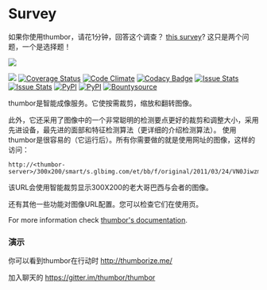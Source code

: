 # Survey

如果你使用thumbor，请花1分钟，回答这个调查？ [this survey](http://t.co/qPBLXJX0mi)? 这只是两个问题，一个是选择题！

[<img src="https://raw.github.com/thumbor/thumbor/master/logo-thumbor.png">](https://github.com/thumbor/thumbor)

[<img src="https://secure.travis-ci.org/thumbor/thumbor.png?branch=master">](http://travis-ci.org/thumbor/thumbor)
[![Coverage Status](https://coveralls.io/repos/thumbor/thumbor/badge.svg?branch=master&service=github)](https://coveralls.io/github/thumbor/thumbor?branch=master)
[![Code Climate](https://codeclimate.com/github/thumbor/thumbor/badges/gpa.svg)](https://codeclimate.com/github/thumbor/thumbor)
[![Codacy Badge](https://api.codacy.com/project/badge/373e13c719c0417f84f0d7d363c9d539)](https://www.codacy.com/app/heynemann/thumbor)
[![Issue Stats](http://issuestats.com/github/thumbor/thumbor/badge/pr)](http://issuestats.com/github/thumbor/thumbor)
[![Issue Stats](http://issuestats.com/github/thumbor/thumbor/badge/issue)](http://issuestats.com/github/thumbor/thumbor) 
[![PyPI](https://img.shields.io/pypi/v/thumbor.svg)](https://pypi.python.org/pypi/thumbor)
[![PyPI](https://img.shields.io/pypi/dm/thumbor.svg)](https://pypi.python.org/pypi/thumbor)
[![Bountysource](https://www.bountysource.com/badge/tracker?tracker_id=257692)](https://www.bountysource.com/trackers/257692-globocom-thumbor?utm_source=257692&utm_medium=shield&utm_campaign=TRACKER_BADGE)

thumbor是智能成像服务。它使按需裁剪，缩放和翻转图像。

此外，它还采用了图像中的一个非常聪明的检测要点更好的裁剪和调整大小，采用先进设备，最先进的面部和特征检测算法（更详细的介绍检测算法）。
使用thumbor是很容易的（它运行后）。所有你需要做的就是使用网址的图像，这样的访问：

```
http://<thumbor-server>/300x200/smart/s.glbimg.com/et/bb/f/original/2011/03/24/VN0JiwzmOw0b0lg.jpg
```

该URL会使用智能裁剪显示300X200的老大哥巴西与会者的图像。

还有其他一些功能对图像URL配置。您可以检查它们在使用页。

For more information check [thumbor's
documentation](https://github.com/thumbor/thumbor/wiki "thumbor docs").

### 演示

你可以看到thumbor在行动时 http://thumborize.me/



加入聊天的 https://gitter.im/thumbor/thumbor
